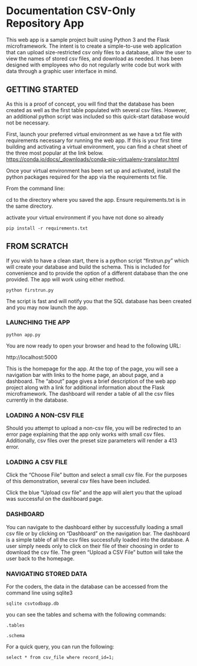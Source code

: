 # Documentation CSV-Only Repository App

This web app is a sample project built using Python 3 and the Flask microframework. The intent is to create a simple-to-use web application that can upload size-restricted csv only files to a database, allow the user to view the names of stored csv files, and download as needed. It has been designed with employees who do not regularly write code but work with data through a graphic user interface in mind. 

## GETTING STARTED

As this is a proof of concept, you will find that the database has been created as well as the first table populated with several csv files. However, an additional python script was included so this quick-start database would not be necessary.

First, launch your preferred virtual environment as we have a txt file with requirements necessary for running the web app. If this is your first time building and activating a virtual environment, you can find a cheat sheet of the three most popular at the link below. https://conda.io/docs/_downloads/conda-pip-virtualenv-translator.html

Once your virtual environment has been set up and activated, install the python packages required for the app via the requirements txt file. 

From the command line:

cd to the directory where you saved the app. Ensure requirements.txt is in the same directory.

activate your virtual environment if you have not done so already

`pip install -r requirements.txt`

## FROM SCRATCH

If you wish to have a clean start, there is a python script “firstrun.py” which will create your database and build the schema. This is included for convenience and to provide the option of a different database than the one provided. The app will work using either method. 

`python firstrun.py`

The script is fast and will notify you that the SQL database has been created and you may now launch the app.

### LAUNCHING THE APP

`python app.py`

You are now ready to open your browser and head to the following URL:

http://localhost:5000

This is the homepage for the app. At the top of the page, you will see a navigation bar with links to the home page, an about page, and a dashboard. The “about” page gives a brief description of the web app project along with a link for additional information about the Flask microframework. The dashboard will render a table of all the csv files currently in the database.

### LOADING A NON-CSV FILE

Should you attempt to upload a non-csv file, you will be redirected to an error page explaining that the app only works with small csv files. Additionally, csv files over the preset size parameters will render a 413 error. 

### LOADING A CSV FILE

Click the “Choose File” button and select a small csv file. For the purposes of this demonstration, several csv files have been included.

Click the blue “Upload csv file” and the app will alert you that the upload was successful on the dashboard page.

### DASHBOARD

You can navigate to the dashboard either by successfully loading a small csv file or by clicking on “Dashboard” on the navigation bar. The dashboard is a simple table of all the csv files successfully loaded into the database. A user simply needs only to click on their file of their choosing in order to download the csv file. The green “Upload a CSV File” button will take the user back to the homepage.

### NAVIGATING STORED DATA

For the coders, the data in the database can be accessed from the command line using sqlite3

`sqlite csvtodbapp.db`

you can see the tables and schema with the following commands:

`.tables`

`.schema`

For a quick query, you can run the following:

`select * from csv_file where record_id=1;`
